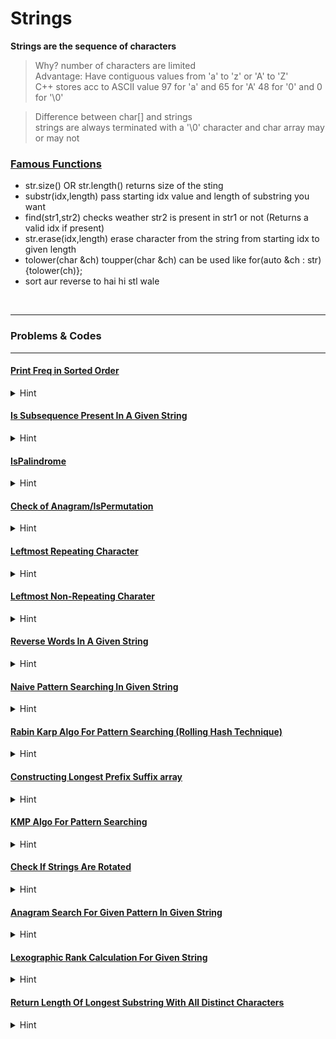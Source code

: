 # Strings

**Strings are the sequence of characters** <br>
>Why? number of characters are limited <br>
Advantage: Have contiguous values from 'a' to 'z'  or 'A' to 'Z'<br>
C++ stores acc to ASCII value 97 for 'a' and 65 for 'A'  48 for '0' and 0 for '\0'<br>

>Difference between char[] and strings<br>
strings are always terminated with a '\0' character and char array may or may not<br>


### [Famous Functions](Strings/FamousFuctions.cpp)
 - str.size() OR str.length() returns size of the sting
 - substr(idx,length)  pass starting idx value and length of substring you want
 - find(str1,str2) checks weather str2 is present in str1 or not (Returns a valid idx if present)
 - str.erase(idx,length) erase character from the string from starting idx to given length
 - tolower(char &ch)  toupper(char &ch)  can be used like for(auto &ch : str){tolower(ch)};
 - sort aur reverse to hai hi stl wale

<br>

---
### Problems & Codes
---


#### [Print Freq in Sorted Order]()
<details>
<summary>Hint</summary>

    
    Naive sol: O(Nsq) two loops count indvidual frequencies of every char
    O(N): maintain a count arr[26] = {0} for char 'a' to 'z' 
    and traverse string and do count[str[i]-'a']++; to increase the count of freq
    print from count array as char = i+'a'  and freq = count[i];



</details>




#### [Is Subsequence Present In A Given String](Strings/IsSubseqPresent.cpp)
<details>
<summary>Hint</summary>

    
    Subsequence ka matlab kuch characters agar hata de strings se fir string ko same order me read kre
    //Direct Method s1.find(s2) agar return kare idx from 0 to s1.size()-1 to YES o/w NO

    //Iterative 
    //Two Pointers i = 0; j = 0;
    increment both i and j if s1[i] == s2[j] 
        else increment only i    until i<s1.size() && j < s2.size()

        At last check if(j == s2.size()) aur not if yes print "YES" o/w "NO"
    
    //Same thing can be done through rcrsn f(s1,s2,n1,n2)   
        //base case if (n2 == 0) return true;  if(n1 == 0) return false; 
        like return (s1[n1-1] == s2[n2-1])? f(s1,s2,n1-1,n2-1) : f(s1,s2,n1-1,n2);






</details>




#### [IsPalindrome](Strings/IsPalindrome.cpp)
<details>
<summary>Hint</summary>

    
    Naive sol reverse and check if s1 == s2 or not

    Two iterator solution si = 0; ei = n-1
    while(si<ei){
        if(str[si] != str[ei]){
            return false;
        }
        si++;
        ei--;
    }

    Same can be done through rcrsn as f(str,si,ei)
    base case si>ei return true;
    return str[si] == str[ei] && f(str,si+1,ei-1)



</details>




#### [Check of Anagram/IsPermutation](Strings/IsAnagram_Permutation.cpp)
<details>
<summary>Hint</summary>

    
    Naive sol sort both and equate

    Optimized:
    chk freq of all ch in str1 equals freq of all chars in str2 or not
    calc freq using a 256 size array and chk do freq[str1[i]]++ and freq[str2[i]]-- chk for all 0s at last






</details>




#### [Leftmost Repeating Character](Strings/LeftmostRepeatingCharacter.cpp)
<details>
<summary>Hint</summary>

    
    Output the index of leftmost character that repeats in a given string

    Naive sol O(Nsq) break loop instantly if we found a repeating character

    Optimized:
        Using Aux Space: map<ch,ll> first val stores char and second stores leftmost idx of that char
        as soon as char is already present in array we update aur res as min(res,map.second)

        Another without using map

        2-Traversal of string
        Maintain a frequency arr and count frequencies
        Traverse string again and check for char with freq greater than 1


        More Optimized 1-Traversal + constant traversal of freq i.e.256 at max
        traverse string from right to left and take ans = -1
        //maintain a boolean visited array for  each char if(it is visited)set ans = i;



</details>




#### [Leftmost Non-Repeating Charater](Strings/LeftmostNonRepChar.cpp)
<details>
<summary>Hint</summary>

    
    Naive sol O(Nsq) two loops

    2 Traversal
    1st traversal: Frequency array
    2nd traversal: if(freq[str[i]]) == 1 print idx

    1 Traversal + const traversal sol

    Create a firstIdx array with all entries -1
    store firstIdx at very first occ of char 
    if firstIdx[str[i]] != -1 and char repeats make it -2

    NOW traverse firstIdx array ans = min(ans,firstIdx[str[i]]) if it is not -1 and -2





</details>




#### [Reverse Words In A Given String](Strings/ReverseWordsInAnString.cpp)
<details>
<summary>Hint</summary>

    
    Naive sol : Maintain a stack of words and print them

    Reverse whole string 
    then reverse each words again
    take care of corner condition i.e. for first word



</details>




#### [Naive Pattern Searching In Given String](Strings/NaivePatternSearching.cpp)
<details>
<summary>Hint</summary>

    Har window ke liye chk kro kya wo pattern se match krta hai kya 
    agar sare distincts char hai pattern me to TC  O(N)
    repeated bhi hai to TC O((N-M+1)*M)
    Sare index print krte jao jaha bhi pattern complete hua uska i-m+1 th idx
    


</details>




#### [Rabin Karp Algo For Pattern Searching (Rolling Hash Technique)](Strings/RabinKarpPatternSearching.cpp)
<details>
<summary>Hint</summary>

    
    It uses rolling hash teqnique basically we compute hash func for first window of str and pattern

    for every window we check if hash value matches we will compare for that window only

    we will calculate hash value for every next window using previous windows

    we can choose weighted sum as a hash function and taking%m to avoid overflows m shlould  be big and prime



</details>




#### [Constructing Longest Prefix Suffix array](Strings/LongestProperPerfixSuffixArray.cpp)
<details>
<summary>Hint</summary>

    
    Naive sol : O(N cube)
    we will fill lps array using longPropPreSuff(str,i+1)  for i = 0 to n

    longPropPreSuff(str,n) what will it do 
    it will check for len = n-1 to len = 1 whenever prefix = suffix 
        i.e. all str[i] = str[n-len+i] where i ranges from 0 to len-1
        return len
    
    otherwise return 0

    Efficient Solution O(N): atmost 2n 
    //we will compute lps[i] using len and lps[0] to lps[i-1]

    //lps[0] = 0 always

    ll i = 1, len = 0;

    while(i < n){
        if(str[i] == str[len]){
            len++; lps[i] = len; i++;
        }
        else{
            if(len == 0){
                lps[i] = 0; i++;
            }
            else{
                len = lps[i-1];
            }
            //we are not incrementing i here and checking for valid len from previous lps values
        }
    }




</details>




#### [KMP Algo For Pattern Searching](Strings/KMP_PatternSearching_LPS.cpp)
<details>
<summary>Hint</summary>

    
    we will use above method to precompute lps array of pattern 
    now we will check for every window and shift pattern accordingly

    ll i = 0, j = 0;
    while(i < n){
        if(str[i] == pattern[j]){
            i++; j++;
        }
        if(j == m){
            print(i-m) and set j = lps[m-1];
            //we will chk for next window and had set j accordingly to shift pattern
        }
        else if(i < n && pattern[j] != str[i]){
            if(j == 0)i++;
            else j = lps[j-1]; again we shifted pattern
        }
    }



</details>





#### [Check If Strings Are Rotated](Strings/IsRotated.cpp)
<details>
<summary>Hint</summary>

    Naive O(Nsq) solution check all roatations of s1 possible one by one at any point if s1 equals s2 return true

    Optimized: (O(N)*const) Can use % operator to find presence of s2 in s1 but we have another badhiya option
    concatenate s1 with itself i.e. s1 += s1;
    now using stl find funcn if s1.find(s2) return a valid idx from 0 to 2n return yes o/w no


</details>


#### [Anagram Search For Given Pattern In Given String](Strings/IsPatternPresentInAnyAnagram.cpp)
<details>
<summary>Hint</summary>

    Naive sol for every anagram(permutation of pattern) chk its presence in str O(Fact(m)* m)

    
    take two freq arrays of const size i.e.256 
    compute freq of pattern in arr1 and first window in arr 2
    for every next window compute freq using prev window
    at any point if to freq arrays equals return true

    At last if no match found return false;


</details>


#### [Lexographic Rank Calculation For Given String](Strings/LexographicRankOfGivenString.cpp)
<details>
<summary>Hint</summary>

    NAIVE Solution Check Its Rank in all of its permutation possible in lexo order
    //Suppose we have only distinct chars in string
    //we can maintain a count array to find number of lexo smaller chars present in right side of curr

    to do this we maintain a count/freq array then we take prefix of this
    initialize res by 1
    to get required count we take count[str[i]-1] 
    and we have a multiplier mul starting from n-1 to 1 factorial respectively
    at this time we will add mul*count[str[i]-1]
    then we remove curr leftmost char from count arr
    how? by dec freq for all char j = count[str[i]] to j < 256  by 1

    at last return res
    
    

</details>


#### [Return Length Of Longest Substring With All Distinct Characters](Strings/LengthOfLongestSubstringWithUniqueChars.cpp)
<details>
<summary>Hint</summary>

    O(Ncube) For all possible substrings take maxeln for substring having all characters distinct

    O(Nsq) Improved naive sol here we will maintain a visited for every char starting with i for uniqueness

    O(N) we will take maxlen for characters in the following way:
        eg:      a b c a d b d
        maxEnd:  1 2 3 3 4 4 2

        we will take max of maxEnd as ans

        to calc maxEnd we need a prevIdx array init with -1 as all entries 
            which will give the prev rightmost occurance for curr char
        as we see a char we will set prevIdx[str[j]] = j
        to calc length we use j-i+1  //where j is for curr end and i = max(i,prev[str[j]]+1)

    
        return ans

</details>




